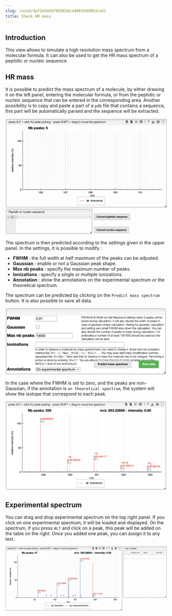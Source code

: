```yaml
---
slug: /uuid/daf2eda5bf803818ce48655dd963ca21
title: Check HR mass
---
```




## Introduction

This view allows to simulate a high resolution mass spectrum from a molecular formula. It can also be used to get the HR mass spectrum of a peptidic or nucleic sequence.

## HR mass 

It is possible to predict the mass spectrum of a molecule, by either drawing it on the left panel, entering the molecular formula, or from the peptidic or nucleic sequence that can be entered in the corresponding area. Another possibility is to copy and paste a part of a `pdb` file that contains a sequence, this part will be automatically parsed and the sequence will be extracted.

![](images/nucleic.gif)

The spectrum is then predicted according to the settings given in the upper panel. In the settings, it is possible to modify :

- **FWHM** : the full width at half maximum of the peaks can be adjusted.
- **Gaussian** : enable or not a Gaussian peak shape.
- **Max nb peaks** : specify the maximum number of peaks.
- **Ionizations** : specify a single or multiple ionizations.
- **Annotation** : show the annotations on the experimental spectrum or the theoretical spectrum.

The spectrum can be predicted by clicking on the `Predict mass spectrum` button. It is also possible to save all data.

![](images/settings.png)


In the case where the FWHM is set to zero, and the peaks are non-Gaussian, if the annotation is `on theoretical spectrum`, the system will show the isotope that correspond to each peak.

![](images/theoretical_spectrum.png)


## Experimental spectrum

You can drag and drop experimental spectrum on the top right panel. If you click on one experimental spectrum, it will be loaded and displayed. On the spectrum, if you press `ALT` and click on a peak, this peak will be added on the table on the right. Once you added one peak, you can assign it to any text.

![](images/peak_assignment.gif)

